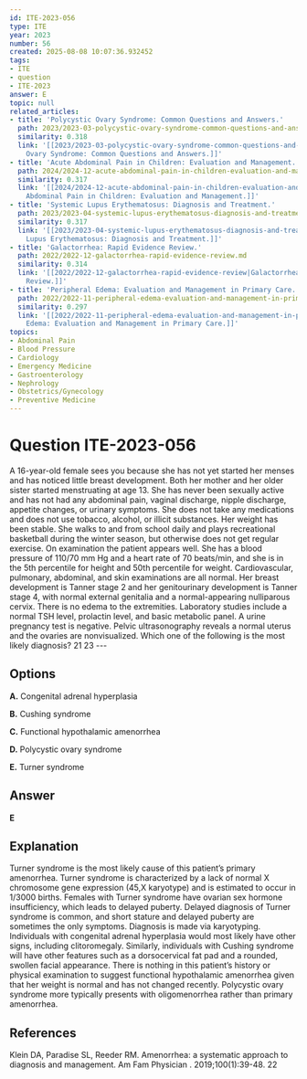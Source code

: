 ```yaml
---
id: ITE-2023-056
type: ITE
year: 2023
number: 56
created: 2025-08-08 10:07:36.932452
tags:
- ITE
- question
- ITE-2023
answer: E
topic: null
related_articles:
- title: 'Polycystic Ovary Syndrome: Common Questions and Answers.'
  path: 2023/2023-03-polycystic-ovary-syndrome-common-questions-and-answers.md
  similarity: 0.318
  link: '[[2023/2023-03-polycystic-ovary-syndrome-common-questions-and-answers|Polycystic
    Ovary Syndrome: Common Questions and Answers.]]'
- title: 'Acute Abdominal Pain in Children: Evaluation and Management.'
  path: 2024/2024-12-acute-abdominal-pain-in-children-evaluation-and-management.md
  similarity: 0.317
  link: '[[2024/2024-12-acute-abdominal-pain-in-children-evaluation-and-management|Acute
    Abdominal Pain in Children: Evaluation and Management.]]'
- title: 'Systemic Lupus Erythematosus: Diagnosis and Treatment.'
  path: 2023/2023-04-systemic-lupus-erythematosus-diagnosis-and-treatment.md
  similarity: 0.317
  link: '[[2023/2023-04-systemic-lupus-erythematosus-diagnosis-and-treatment|Systemic
    Lupus Erythematosus: Diagnosis and Treatment.]]'
- title: 'Galactorrhea: Rapid Evidence Review.'
  path: 2022/2022-12-galactorrhea-rapid-evidence-review.md
  similarity: 0.314
  link: '[[2022/2022-12-galactorrhea-rapid-evidence-review|Galactorrhea: Rapid Evidence
    Review.]]'
- title: 'Peripheral Edema: Evaluation and Management in Primary Care.'
  path: 2022/2022-11-peripheral-edema-evaluation-and-management-in-primary-care.md
  similarity: 0.297
  link: '[[2022/2022-11-peripheral-edema-evaluation-and-management-in-primary-care|Peripheral
    Edema: Evaluation and Management in Primary Care.]]'
topics:
- Abdominal Pain
- Blood Pressure
- Cardiology
- Emergency Medicine
- Gastroenterology
- Nephrology
- Obstetrics/Gynecology
- Preventive Medicine
---
```


# Question ITE-2023-056

A 16-year-old female sees you because she has not yet started her menses and has noticed little breast development. Both her mother and her older sister started menstruating at age 13. She has never been sexually active and has not had any abdominal pain, vaginal discharge, nipple discharge, appetite changes, or urinary symptoms. She does not take any medications and does not use tobacco, alcohol, or illicit substances. Her weight has been stable. She walks to and from school daily and plays recreational basketball during the winter season, but otherwise does not get regular exercise. On examination the patient appears well. She has a blood pressure of 110/70 mm Hg and a heart rate of 70 beats/min, and she is in the 5th percentile for height and 50th percentile for weight. Cardiovascular, pulmonary, abdominal, and skin examinations are all normal. Her breast development is Tanner stage 2 and her genitourinary development is Tanner stage 4, with normal external genitalia and a normal-appearing nulliparous cervix. There is no edema to the extremities. Laboratory studies include a normal TSH level, prolactin level, and basic metabolic panel. A urine pregnancy test is negative. Pelvic ultrasonography reveals a normal uterus and the ovaries are nonvisualized. Which one of the following is the most likely diagnosis? 21 23 ---

## Options

**A.** Congenital adrenal hyperplasia

**B.** Cushing syndrome

**C.** Functional hypothalamic amenorrhea

**D.** Polycystic ovary syndrome

**E.** Turner syndrome

## Answer

**E**

## Explanation

Turner syndrome is the most likely cause of this patient’s primary amenorrhea. Turner syndrome is characterized by a lack of normal X chromosome gene expression (45,X karyotype) and is estimated to occur in 1/3000 births. Females with Turner syndrome have ovarian sex hormone insufficiency, which leads to delayed puberty. Delayed diagnosis of Turner syndrome is common, and short stature and delayed puberty are sometimes the only symptoms. Diagnosis is made via karyotyping. Individuals with congenital adrenal hyperplasia would most likely have other signs, including clitoromegaly. Similarly, individuals with Cushing syndrome will have other features such as a dorsocervical fat pad and a rounded, swollen facial appearance. There is nothing in this patient’s history or physical examination to suggest functional hypothalamic amenorrhea given that her weight is normal and has not changed recently. Polycystic ovary syndrome more typically presents with oligomenorrhea rather than primary amenorrhea.

## References

Klein DA, Paradise SL, Reeder RM. Amenorrhea: a systematic approach to diagnosis and management. Am Fam Physician . 2019;100(1):39-48. 22
